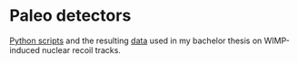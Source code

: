 # Paleo detectors
[Python scripts](python-Scripts) and the resulting [data](Data) used in my bachelor thesis on WIMP-induced nuclear recoil tracks.
